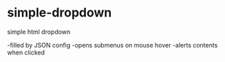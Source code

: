 simple-dropdown
===============

simple html dropdown

-filled by JSON config
-opens submenus on mouse hover
-alerts contents when clicked

